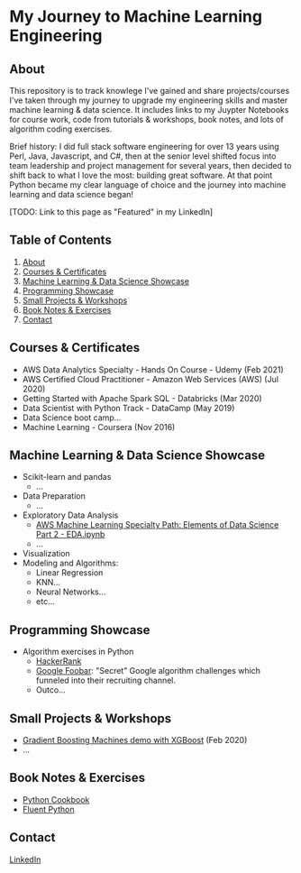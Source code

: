 # My Journey to Machine Learning Engineering

## About
This repository is to track knowlege I've gained and share projects/courses I've taken through my journey to upgrade my engineering skills and master machine learning & data science.  It includes links to my Juypter Notebooks for course work, code from tutorials & workshops, book notes, and lots of algorithm coding exercises.

Brief history: I did full stack software engineering for over 13 years using Perl, Java, Javascript, and C#, then at the senior level shifted focus into team leadership and project management for several years, then decided to shift back to what I love the most: building great software.  At that point Python became my clear language of choice and the journey into machine learning and data science began!

\[TODO: Link to this page as "Featured" in my LinkedIn]

## Table of Contents
1. [About](#about)
2. [Courses & Certificates](#courses--certificates)
3. [Machine Learning & Data Science Showcase](#machine-learning--data-science-showcase)
6. [Programming Showcase](#programming-showcase)
4. [Small Projects & Workshops](#small-projects--workshops)
5. [Book Notes & Exercises](#book-notes--exercises)
6. [Contact](#contact)

## Courses & Certificates
- AWS Data Analytics Specialty - Hands On Course - Udemy (Feb 2021)
- AWS Certified Cloud Practitioner - Amazon Web Services (AWS) (Jul 2020)
- Getting Started with Apache Spark SQL - Databricks (Mar 2020)
- Data Scientist with Python Track - DataCamp (May 2019)
- Data Science boot camp...
- Machine Learning - Coursera (Nov 2016)

## Machine Learning & Data Science Showcase
- Scikit-learn and pandas
  - ...
- Data Preparation
  - ...
- Exploratory Data Analysis
  - [AWS Machine Learning Specialty Path: Elements of Data Science Part 2 - EDA.ipynb](./AWS%20Machine%20Learning%20Specialty%20Path/Elements%20of%20DS%20-%20Part%202%20-%20EDA.ipynb)
  - ...
- Visualization
- Modeling and Algorithms:
  - Linear Regression
  - KNN...
  - Neural Networks...
  - etc...

## Programming Showcase
- Algorithm exercises in Python
  - [HackerRank](HackerRank)
  - [Google Foobar](./Google%20Foobar/): "Secret" Google algorithm challenges which funneled into their recruiting channel.
  - Outco...

## Small Projects & Workshops
- [Gradient Boosting Machines demo with XGBoost](GBM_workshop/readme.md) (Feb 2020)
- ...

## Book Notes & Exercises
- [Python Cookbook](./Book:%20Python%20Cookbook)
- [Fluent Python](./Book:%20Fluent%20Python)

## Contact
[LinkedIn](https://www.linkedin.com/in/tylerbittner/)
